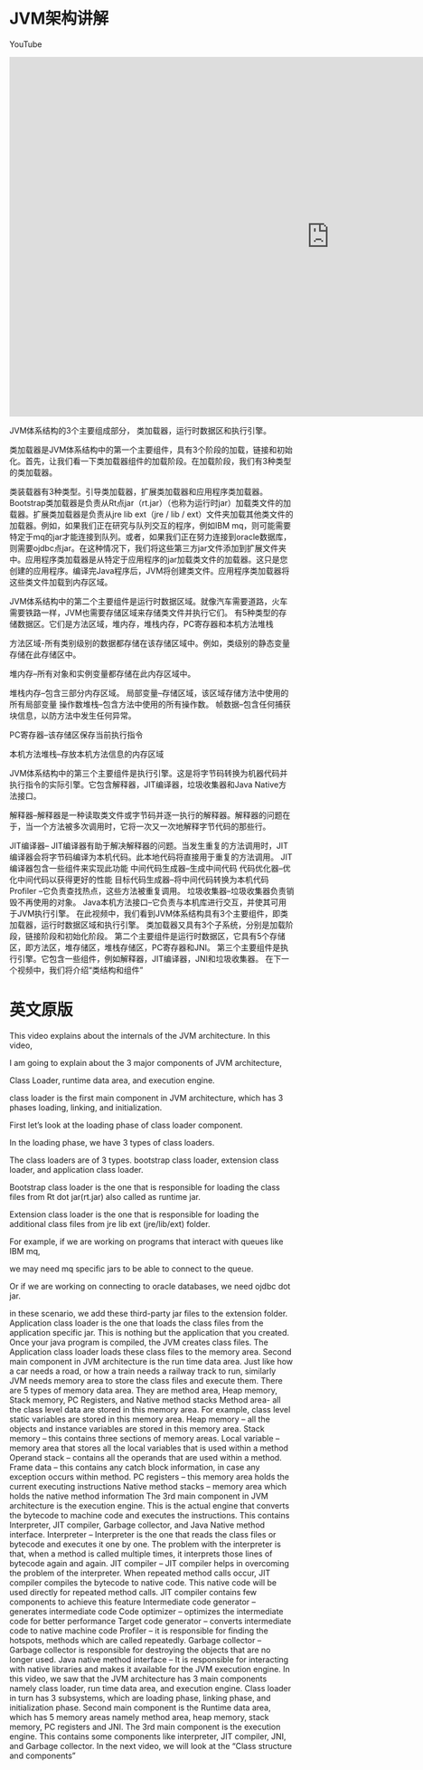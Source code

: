 # JVM架构讲解

YouTube 

<iframe width="1131" height="636" src="https://www.youtube.com/embed/QHIWkwxs0AI" frameborder="0" allow="accelerometer; autoplay; clipboard-write; encrypted-media; gyroscope; picture-in-picture" allowfullscreen></iframe>

JVM体系结构的3个主要组成部分，
类加载器，运行时数据区和执行引擎。

类加载器是JVM体系结构中的第一个主要组件，具有3个阶段的加载，链接和初始化。首先，让我们看一下类加载器组件的加载阶段。在加载阶段，我们有3种类型的类加载器。

类装载器有3种类型。引导类加载器，扩展类加载器和应用程序类加载器。 Bootstrap类加载器是负责从Rt点jar（rt.jar）（也称为运行时jar）加载类文件的加载器。扩展类加载器是负责从jre lib ext（jre / lib / ext）文件夹加载其他类文件的加载器。例如，如果我们正在研究与队列交互的程序，例如IBM mq，则可能需要特定于mq的jar才能连接到队列。或者，如果我们正在努力连接到oracle数据库，则需要ojdbc点jar。在这种情况下，我们将这些第三方jar文件添加到扩展文件夹中。应用程序类加载器是从特定于应用程序的jar加载类文件的加载器。这只是您创建的应用程序。编译完Java程序后，JVM将创建类文件。应用程序类加载器将这些类文件加载到内存区域。

JVM体系结构中的第二个主要组件是运行时数据区域。就像汽车需要道路，火车需要铁路一样，JVM也需要存储区域来存储类文件并执行它们。
有5种类型的存储数据区。它们是方法区域，堆内存，堆栈内存，PC寄存器和本机方法堆栈

方法区域-所有类别级别的数据都存储在该存储区域中。例如，类级别的静态变量存储在此存储区中。

堆内存–所有对象和实例变量都存储在此内存区域中。

堆栈内存–包含三部分内存区域。
 局部变量–存储区域，该区域存储方法中使用的所有局部变量
 操作数堆栈–包含方法中使用的所有操作数。
 帧数据–包含任何捕获块信息，以防方法中发生任何异常。

PC寄存器–该存储区保存当前执行指令

本机方法堆栈–存放本机方法信息的内存区域

JVM体系结构中的第三个主要组件是执行引擎。这是将字节码转换为机器代码并执行指令的实际引擎。它包含解释器，JIT编译器，垃圾收集器和Java Native方法接口。

解释器–解释器是一种读取类文件或字节码并逐一执行的解释器。解释器的问题在于，当一个方法被多次调用时，它将一次又一次地解释字节代码的那些行。

JIT编译器– JIT编译器有助于解决解释器的问题。当发生重复的方法调用时，JIT编译器会将字节码编译为本机代码。此本地代码将直接用于重复的方法调用。 JIT编译器包含一些组件来实现此功能
 中间代码生成器–生成中间代码
 代码优化器–优化中间代码以获得更好的性能
 目标代码生成器–将中间代码转换为本机代码
 Profiler –它负责查找热点，这些方法被重复调用。
垃圾收集器–垃圾收集器负责销毁不再使用的对象。
Java本机方法接口–它负责与本机库进行交互，并使其可用于JVM执行引擎。
在此视频中，我们看到JVM体系结构具有3个主要组件，即类加载器，运行时数据区域和执行引擎。
类加载器又具有3个子系统，分别是加载阶段，链接阶段和初始化阶段。
第二个主要组件是运行时数据区，它具有5个存储区，即方法区，堆存储区，堆栈存储区，PC寄存器和JNI。
第三个主要组件是执行引擎。它包含一些组件，例如解释器，JIT编译器，JNI和垃圾收集器。
在下一个视频中，我们将介绍“类结构和组件”

# 英文原版

This video explains about the internals of the JVM architecture. In this video, 

I am going to explain about the 3 major components of JVM architecture,

 Class Loader, runtime data area, and execution engine. 

class loader is the first main component in JVM architecture, which has 3 phases loading, linking, and initialization.

 First let’s look at the loading phase of class loader component. 

 In the loading phase, we have 3 types of class loaders. 

The class loaders are of 3 types.  bootstrap class loader, extension class loader, and application class loader. 

  Bootstrap class loader is the one that is responsible for loading the class files from Rt dot jar(rt.jar) also called as runtime jar. 

Extension class loader is the one that is responsible for loading the additional class files from jre lib ext (jre/lib/ext) folder. 

 For example, if we are working on programs that interact with queues like IBM mq,

 we may need mq specific jars to be able to connect to the queue. 

 Or if we are working on connecting to oracle databases, we need ojdbc dot jar. 

 in these scenario, we add these third-party jar files to the extension folder.  Application class loader is the one that loads the class files from the application specific jar.  This is nothing but the application that you created.  Once your java program is compiled, the JVM creates class files.  The Application class loader loads these class files to the memory area. Second main component in JVM architecture is the run time data area.  Just like how a car needs a road, or how a train needs a railway track to run, similarly JVM needs memory area to store the class files and execute them.   There are 5 types of memory data area.  They are method area, Heap memory, Stack memory, PC Registers, and Native method stacks Method area-  all the class level data are stored in this memory area.  For example, class level static variables are stored in this memory area. Heap memory – all the objects and instance variables are stored in this memory area. Stack memory – this contains three sections of memory areas. Local variable – memory area that stores all the local variables that is used within a method Operand stack – contains all the operands that are used within a method. Frame data – this contains any catch block information, in case any exception occurs within method. PC registers – this memory area holds the current executing instructions Native method stacks – memory area which holds the native method information The 3rd main component in JVM architecture is the execution engine.  This is the actual engine that converts the bytecode to machine code and executes the instructions.  This contains Interpreter, JIT compiler, Garbage collector, and Java Native method interface.   Interpreter – Interpreter is the one that reads the class files or bytecode and executes it one by one.  The problem with the interpreter is that, when a method is called multiple times, it interprets those lines of bytecode again and again. JIT compiler – JIT compiler helps in overcoming the problem of the interpreter.  When repeated method calls occur, JIT compiler compiles the bytecode to native code.  This native code will be used directly for repeated method calls.  JIT compiler contains few components to achieve this feature Intermediate code generator – generates intermediate code Code optimizer – optimizes the intermediate code for better performance Target code generator – converts intermediate code to native machine code Profiler – it is responsible for finding the hotspots, methods which are called repeatedly. Garbage collector – Garbage collector is responsible for destroying the objects that are no longer used. Java native method interface – It is responsible for interacting with native libraries and makes it available for the JVM execution engine. In this video, we saw that the JVM architecture has 3 main components namely  class loader, run time data area, and execution engine.   Class loader in turn has 3 subsystems, which are loading phase, linking phase, and initialization phase.   Second main component is the Runtime data area, which has 5 memory areas namely method area, heap memory, stack memory, PC registers and JNI.   The 3rd main component is the execution engine.  This contains some components like interpreter, JIT compiler, JNI, and Garbage collector. In the next video, we will look at the “Class structure and components”